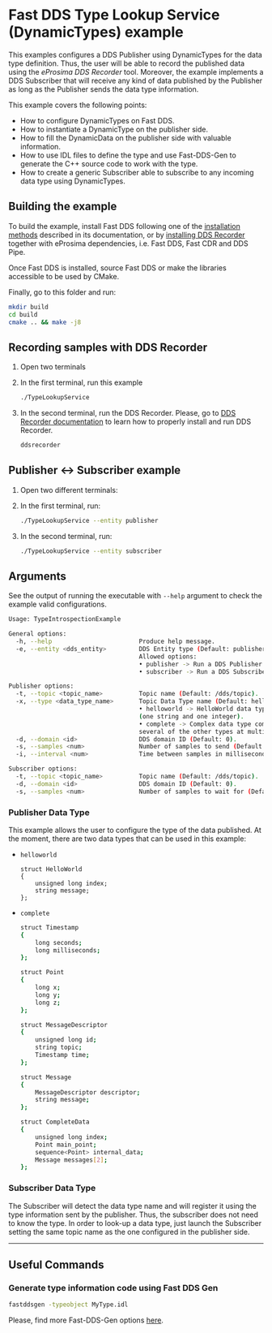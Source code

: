 # Fast DDS Type Lookup Service (DynamicTypes) example

This examples configures a DDS Publisher using DynamicTypes for the data type definition.
Thus, the user will be able to record the published data using the *eProsima DDS Recorder* tool.
Moreover, the example implements a DDS Subscriber that will receive any kind of data published by the Publisher
as long as the Publisher sends the data type information.

This example covers the following points:

* How to configure DynamicTypes on Fast DDS.
* How to instantiate a DynamicType on the publisher side.
* How to fill the DynamicData on the publisher side with valuable information.
* How to use IDL files to define the type and use Fast-DDS-Gen to generate the C++ source code to work with the type.
* How to create a generic Subscriber able to subscribe to any incoming data type using DynamicTypes.


## Building the example

To build the example, install Fast DDS following one of the [installation methods](https://fast-dds.docs.eprosima.com/en/latest/installation/binaries/binaries_linux.html) described in its documentation, or by [installing DDS Recorder](https://dds-recorder.readthedocs.io/en/latest/rst/installation/windows.html) together with eProsima dependencies, i.e. Fast DDS, Fast CDR and DDS Pipe.

Once Fast DDS is installed, source Fast DDS or make the libraries accessible to be used by CMake.

Finally, go to this folder and run:

```bash
mkdir build
cd build
cmake .. && make -j8
```

## Recording samples with DDS Recorder

1.  Open two terminals
1.  In the first terminal, run this example

    ```bash
    ./TypeLookupService
    ```

1.  In the second terminal, run the DDS Recorder.
    Please, go to [DDS Recorder documentation](https://dds-recorder.readthedocs.io/en/latest/index.html) to learn how to properly install and run DDS Recorder.

    ```bash
    ddsrecorder
    ```

## Publisher <-> Subscriber example

1.  Open two different terminals:

1.  In the first terminal, run:

    ```bash
    ./TypeLookupService --entity publisher
    ```

1.  In the second terminal, run:

    ```bash
    ./TypeLookupService --entity subscriber
    ```

## Arguments

See the output of running the executable with `--help` argument to check the example valid configurations.

```sh
Usage: TypeIntrospectionExample

General options:
  -h, --help                        Produce help message.
  -e, --entity <dds_entity>         DDS Entity type (Default: publisher).
                                    Allowed options:
                                    • publisher -> Run a DDS Publisher.
                                    • subscriber -> Run a DDS Subscriber.

Publisher options:
  -t, --topic <topic_name>          Topic name (Default: /dds/topic).
  -x, --type <data_type_name>       Topic Data Type name (Default: helloworld).
                                    • helloworld -> HelloWorld data type
                                    (one string and one integer).
                                    • complete -> Complex data type composed of
                                    several of the other types at multiple levels.
  -d, --domain <id>                 DDS domain ID (Default: 0).
  -s, --samples <num>               Number of samples to send (Default: 0 => infinite).
  -i, --interval <num>              Time between samples in milliseconds (Default: 1000).

Subscriber options:
  -t, --topic <topic_name>          Topic name (Default: /dds/topic).
  -d, --domain <id>                 DDS domain ID (Default: 0).
  -s, --samples <num>               Number of samples to wait for (Default: 0 => infinite).

```

### Publisher Data Type

This example allows the user to configure the type of the data published.
At the moment, there are two data types that can be used in this example:

*   `helloworld`

    ```idl
    struct HelloWorld
    {
        unsigned long index;
        string message;
    };
    ```

*   `complete`

    ```bash
    struct Timestamp
    {
        long seconds;
        long milliseconds;
    };

    struct Point
    {
        long x;
        long y;
        long z;
    };

    struct MessageDescriptor
    {
        unsigned long id;
        string topic;
        Timestamp time;
    };

    struct Message
    {
        MessageDescriptor descriptor;
        string message;
    };

    struct CompleteData
    {
        unsigned long index;
        Point main_point;
        sequence<Point> internal_data;
        Message messages[2];
    };
    ```

### Subscriber Data Type

The Subscriber will detect the data type name and will register it using the type information sent by the
publisher. Thus, the subscriber does not need to know the type.
In order to look-up a data type, just launch the Subscriber setting the same topic name as the one configured in the
publisher side.

---

## Useful Commands

### Generate type information code using Fast DDS Gen

```sh
fastddsgen -typeobject MyType.idl
```
Please, find more Fast-DDS-Gen options [here](https://fast-dds.docs.eprosima.com/en/latest/fastddsgen/usage/usage.html).
